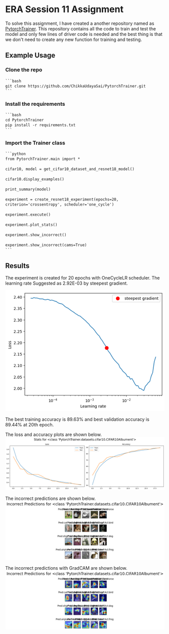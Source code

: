 # ERA Session 11 Assignment

To solve this assignment, I have created a another repository named as [PytorchTrainer](https://github.com/ChikkaUdayaSai/PytorchTrainer). This repository contains all the code to train and test the model and only few lines of driver code is needed and the best thing is that we don't need to create any new function for training and testing.

## Example Usage

### Clone the repo
    
    ```bash
    git clone https://github.com/ChikkaUdayaSai/PytorchTrainer.git
    ```

### Install the requirements

    ```bash
    cd PytorchTrainer
    pip install -r requirements.txt
    ```

### Import the Trainer class

    ```python
    from PytorchTrainer.main import *

    cifar10, model = get_cifar10_dataset_and_resnet18_model()

    cifar10.display_examples()

    print_summary(model)

    experiment = create_resnet18_experiment(epochs=20, criterion='crossentropy', scheduler='one_cycle')

    experiment.execute()

    experiment.plot_stats()

    experiment.show_incorrect()

    experiment.show_incorrect(cams=True)
    ```

## Results

The experiment is created for 20 epochs with OneCycleLR scheduler. The learning rate Suggested as 2.92E-03 by steepest gradient. 

![LR Finder](./assets/sgd_curve.png)

The best training accuracy is 89.63% and best validation accuracy is 89.44% at 20th epoch.

The loss and accuracy plots are shown below.
![Loss and Accuracy Plots](./assets/model_stats.png)

The incorrect predictions are shown below.
![Incorrect Predictions](./assets/incorrect_preds.png)

The incorrect predictions with GradCAM are shown below.
![Incorrect Predictions with GradCAM](./assets/incorrect_preds_cam.png)